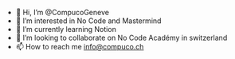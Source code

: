 - 👋 Hi, I’m @CompucoGeneve
- 👀 I’m interested in No Code and Mastermind
- 🌱 I’m currently learning Notion 
- 💞️ I’m looking to collaborate on No Code Académy in switzerland
- 📫 How to reach me info@compuco.ch

<!---
CompucoGeneve/CompucoGeneve is a ✨ special ✨ repository because its `README.md` (this file) appears on your GitHub profile.
You can click the Preview link to take a look at your changes.
--->

